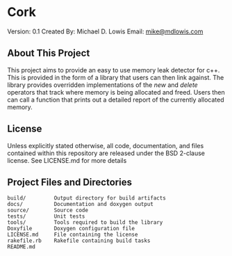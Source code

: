 Cork
==============================================
Version:      0.1
Created By:   Michael D. Lowis
Email:        mike@mdlowis.com

About This Project
----------------------------------------------
This project aims to provide an easy to use memory leak detector for c++. This
is provided in the form of a library that users can then link against. The
library provides overridden implementations of the *new* and *delete* operators
that track where memory is being allocated and freed. Users then can call a
function that prints out a detailed report of the currently allocated memory.

License
----------------------------------------------
Unless explicitly stated otherwise, all code, documentation, and files contained
within this repository are released under the BSD 2-clause license.
See LICENSE.md for more details

Project Files and Directories
----------------------------------------------
    build/         Output directory for build artifacts
    docs/          Documentation and doxygen output
    source/        Source code
    tests/         Unit tests
    tools/         Tools required to build the library
    Doxyfile       Doxygen configuration file
    LICENSE.md     File containing the license
    rakefile.rb    Rakefile containing build tasks
    README.md

